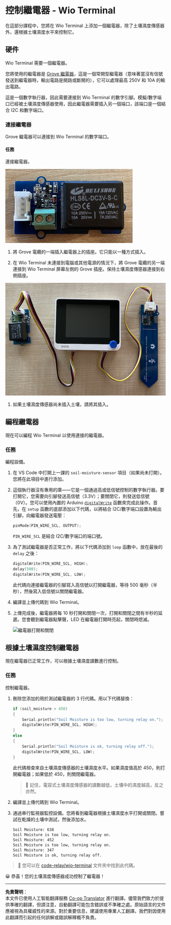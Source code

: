 <!--
CO_OP_TRANSLATOR_METADATA:
{
  "original_hash": "f3c5d8afa2ef6a0b425ef8ff20615cb4",
  "translation_date": "2025-08-26T14:35:20+00:00",
  "source_file": "2-farm/lessons/3-automated-plant-watering/wio-terminal-relay.md",
  "language_code": "hk"
}
-->
# 控制繼電器 - Wio Terminal

在這部分課程中，您將在 Wio Terminal 上添加一個繼電器，除了土壤濕度傳感器外，還根據土壤濕度水平來控制它。

## 硬件

Wio Terminal 需要一個繼電器。

您將使用的繼電器是 [Grove 繼電器](https://www.seeedstudio.com/Grove-Relay.html)，這是一個常開型繼電器（意味著當沒有信號發送到繼電器時，輸出電路是開路或斷開的），它可以處理最高 250V 和 10A 的輸出電路。

這是一個數字執行器，因此需要連接到 Wio Terminal 的數字引腳。模擬/數字端口已經被土壤濕度傳感器使用，因此繼電器需要插入另一個端口，該端口是一個結合 I2C 和數字端口。

### 連接繼電器

Grove 繼電器可以連接到 Wio Terminal 的數字端口。

#### 任務

連接繼電器。

![Grove 繼電器](../../../../../translated_images/grove-relay.d426958ca210fbd0fb7983d7edc069d46c73a8b0a099d94797bd756f7b6bb6be.hk.png)

1. 將 Grove 電纜的一端插入繼電器上的插座。它只能以一種方式插入。

1. 在 Wio Terminal 未連接到電腦或其他電源的情況下，將 Grove 電纜的另一端連接到 Wio Terminal 屏幕左側的 Grove 插座。保持土壤濕度傳感器連接到右側插座。

![Grove 繼電器連接到左側插座，土壤濕度傳感器連接到右側插座](../../../../../translated_images/wio-relay-and-soil-moisture-sensor.ed722202d42babe0be5f4518cf13e8c2c81e8df21d37839266cbdb60cf30172d.hk.png)

1. 如果土壤濕度傳感器尚未插入土壤，請將其插入。

## 編程繼電器

現在可以編程 Wio Terminal 以使用連接的繼電器。

### 任務

編程設備。

1. 在 VS Code 中打開上一課的 `soil-moisture-sensor` 項目（如果尚未打開）。您將在此項目中進行添加。

2. 這個執行器沒有專用的庫——它是一個通過高或低信號控制的數字執行器。要打開它，您需要向引腳發送高信號（3.3V）；要關閉它，則發送低信號（0V）。您可以使用內置的 Arduino [`digitalWrite`](https://www.arduino.cc/reference/en/language/functions/digital-io/digitalwrite/) 函數來完成此操作。首先，在 `setup` 函數的底部添加以下代碼，以將結合 I2C/數字端口設置為輸出引腳，向繼電器發送電壓：

    ```cpp
    pinMode(PIN_WIRE_SCL, OUTPUT);
    ```

    `PIN_WIRE_SCL` 是結合 I2C/數字端口的端口號。

1. 為了測試繼電器是否正常工作，將以下代碼添加到 `loop` 函數中，放在最後的 `delay` 之後：

    ```cpp
    digitalWrite(PIN_WIRE_SCL, HIGH);
    delay(500);
    digitalWrite(PIN_WIRE_SCL, LOW);
    ```

    此代碼向連接繼電器的引腳寫入高信號以打開繼電器，等待 500 毫秒（半秒），然後寫入低信號以關閉繼電器。

1. 編譯並上傳代碼到 Wio Terminal。

1. 上傳完成後，繼電器將每 10 秒打開和關閉一次，打開和關閉之間有半秒的延遲。您會聽到繼電器點擊聲，LED 在繼電器打開時亮起，關閉時熄滅。

    ![繼電器打開和關閉](../../../../../images/relay-turn-on-off.gif)

## 根據土壤濕度控制繼電器

現在繼電器已正常工作，可以根據土壤濕度讀數進行控制。

### 任務

控制繼電器。

1. 刪除您添加的用於測試繼電器的 3 行代碼。用以下代碼替換：

    ```cpp
    if (soil_moisture > 450)
    {
        Serial.println("Soil Moisture is too low, turning relay on.");
        digitalWrite(PIN_WIRE_SCL, HIGH);
    }
    else
    {
        Serial.println("Soil Moisture is ok, turning relay off.");
        digitalWrite(PIN_WIRE_SCL, LOW);
    }
    ```

    此代碼檢查來自土壤濕度傳感器的土壤濕度水平。如果濕度值高於 450，則打開繼電器；如果低於 450，則關閉繼電器。

    > 💁 記住，電容式土壤濕度傳感器的讀數越低，土壤中的濕度越高，反之亦然。

1. 編譯並上傳代碼到 Wio Terminal。

1. 通過串行監視器監控設備。您將看到繼電器根據土壤濕度水平打開或關閉。嘗試在乾燥的土壤中測試，然後添加水。

    ```output
    Soil Moisture: 638
    Soil Moisture is too low, turning relay on.
    Soil Moisture: 452
    Soil Moisture is too low, turning relay on.
    Soil Moisture: 347
    Soil Moisture is ok, turning relay off.
    ```

> 💁 您可以在 [code-relay/wio-terminal](../../../../../2-farm/lessons/3-automated-plant-watering/code-relay/wio-terminal) 文件夾中找到此代碼。

😀 恭喜！您的土壤濕度傳感器成功控制了繼電器！

---

**免責聲明**：  
本文件已使用人工智能翻譯服務 [Co-op Translator](https://github.com/Azure/co-op-translator) 進行翻譯。儘管我們致力於提供準確的翻譯，但請注意，自動翻譯可能包含錯誤或不準確之處。原始語言的文件應被視為具權威性的來源。對於重要信息，建議使用專業人工翻譯。我們對因使用此翻譯而引起的任何誤解或錯誤解釋概不負責。